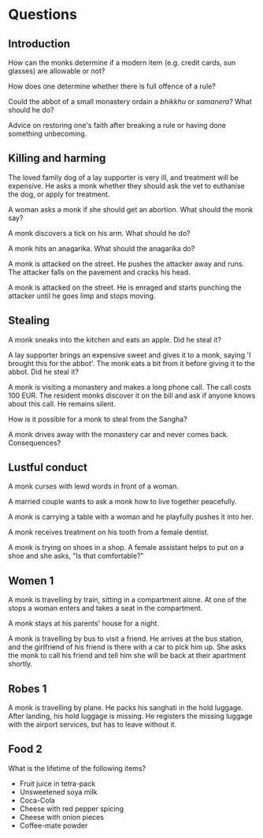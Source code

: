 # Questions

## Introduction

How can the monks determine if a modern item (e.g. credit cards, sun
glasses) are allowable or not?

How does one determine whether there is full offence of a rule?

Could the abbot of a small monastery ordain a *bhikkhu* or *samanera*? What
should he do?

Advice on restoring one's faith after breaking a rule or having done
something unbecoming.

## Killing and harming

The loved family dog of a lay supporter is very ill, and treatment will
be expensive. He asks a monk whether they should ask the vet to
euthanise the dog, or apply for treatment.

A woman asks a monk if she should get an abortion. What should the monk
say?

A monk discovers a tick on his arm. What should he do?

A monk hits an anagarika. What should the anagarika do?

A monk is attacked on the street. He pushes the attacker away and runs. The
attacker falls on the pavement and cracks his head.

A monk is attacked on the street. He is enraged and starts punching the attacker
until he goes limp and stops moving.

## Stealing

A monk sneaks into the kitchen and eats an apple. Did he steal it?

A lay supporter brings an expensive sweet and gives it to a monk, saying
'I brought this for the abbot'. The monk eats a bit from it before
giving it to the abbot. Did he steal it?

A monk is visiting a monastery and makes a long phone call. The call
costs 100 EUR. The resident monks discover it on the bill and ask if
anyone knows about this call. He remains silent.

How is it possible for a monk to steal from the Sangha?

A monk drives away with the monastery car and never comes back.
Consequences?

## Lustful conduct

A monk curses with lewd words in front of a woman.

A married couple wants to ask a monk how to live together peacefully.

A monk is carrying a table with a woman and he playfully pushes it into
her.

A monk receives treatment on his tooth from a female dentist.

A monk is trying on shoes in a shop. A female assistant helps to put on
a shoe and she asks, "Is that comfortable?"

## Women 1

<!-- latex
\enlargethispage{3\baselineskip}
-->

A monk is travelling by train, sitting in a compartment alone. At one of
the stops a woman enters and takes a seat in the compartment.

A monk stays at his parents' house for a night.

A monk is travelling by bus to visit a friend. He arrives at the bus
station, and the girlfriend of his friend is there with a car to pick
him up. She asks the monk to call his friend and tell him she will be
back at their apartment shortly.

## Robes 1

A monk is travelling by plane. He packs his sanghati in the hold luggage. After
landing, his hold luggage is missing. He registers the missing luggage with the
airport services, but has to leave without it.

## Food 2

What is the lifetime of the following items?

- Fruit juice in tetra-pack
- Unsweetened soya milk
- Coca-Cola
- Cheese with red pepper spicing
- Cheese with onion pieces
- Coffee-mate powder

